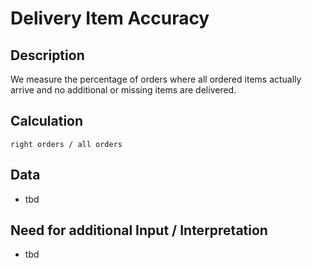 # Delivery Item Accuracy

## Description
We measure the percentage of orders where all ordered items actually arrive and no additional or missing items are delivered.

## Calculation
`right orders / all orders`

## Data
* tbd

## Need for additional Input / Interpretation
* tbd
